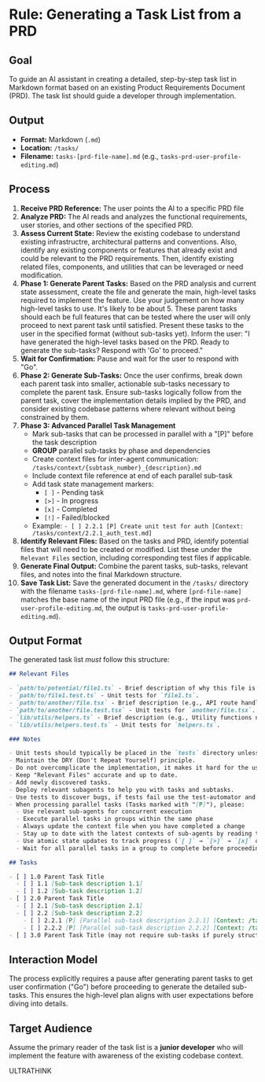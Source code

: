 # Rule: Generating a Task List from a PRD

## Goal

To guide an AI assistant in creating a detailed, step-by-step task list in Markdown format based on an existing Product Requirements Document (PRD). The task list should guide a developer through implementation.

## Output

- **Format:** Markdown (`.md`)
- **Location:** `/tasks/`
- **Filename:** `tasks-[prd-file-name].md` (e.g., `tasks-prd-user-profile-editing.md`)

## Process

1. **Receive PRD Reference:** The user points the AI to a specific PRD file
2. **Analyze PRD:** The AI reads and analyzes the functional requirements, user stories, and other sections of the specified PRD.
3. **Assess Current State:** Review the existing codebase to understand existing infrastructre, architectural patterns and conventions. Also, identify any existing components or features that already exist and could be relevant to the PRD requirements. Then, identify existing related files, components, and utilities that can be leveraged or need modification.
4. **Phase 1: Generate Parent Tasks:** Based on the PRD analysis and current state assessment, create the file and generate the main, high-level tasks required to implement the feature. Use your judgement on how many high-level tasks to use. It's likely to be about 5. These parent tasks should each be full features that can be tested where the user will only proceed to next parent task until satisfied. Present these tasks to the user in the specified format (without sub-tasks yet). Inform the user: "I have generated the high-level tasks based on the PRD. Ready to generate the sub-tasks? Respond with 'Go' to proceed."
5. **Wait for Confirmation:** Pause and wait for the user to respond with "Go".
6. **Phase 2: Generate Sub-Tasks:** Once the user confirms, break down each parent task into smaller, actionable sub-tasks necessary to complete the parent task. Ensure sub-tasks logically follow from the parent task, cover the implementation details implied by the PRD, and consider existing codebase patterns where relevant without being constrained by them.
7. **Phase 3: Advanced Parallel Task Management** 
   - Mark sub-tasks that can be processed in parallel with a "[P]" before the task description
   - **GROUP** parallel sub-tasks by phase and dependencies
   - Create context files for inter-agent communication: `/tasks/context/{subtask_number}_{description}.md`
   - Include context file reference at end of each parallel sub-task
   - Add task state management markers:
     - `[ ]` - Pending task
     - `[>]` - In progress  
     - `[x]` - Completed
     - `[!]` - Failed/blocked
   - Example: `- [ ] 2.2.1 [P] Create unit test for auth [Context: /tasks/context/2.2.1_auth_test.md]`
8. **Identify Relevant Files:** Based on the tasks and PRD, identify potential files that will need to be created or modified. List these under the `Relevant Files` section, including corresponding test files if applicable.
9. **Generate Final Output:** Combine the parent tasks, sub-tasks, relevant files, and notes into the final Markdown structure.
10. **Save Task List:** Save the generated document in the `/tasks/` directory with the filename `tasks-[prd-file-name].md`, where `[prd-file-name]` matches the base name of the input PRD file (e.g., if the input was `prd-user-profile-editing.md`, the output is `tasks-prd-user-profile-editing.md`).

## Output Format

The generated task list _must_ follow this structure:

```markdown
## Relevant Files

- `path/to/potential/file1.ts` - Brief description of why this file is relevant (e.g., Contains the main component for this feature).
- `path/to/file1.test.ts` - Unit tests for `file1.ts`.
- `path/to/another/file.tsx` - Brief description (e.g., API route handler for data submission).
- `path/to/another/file.test.tsx` - Unit tests for `another/file.tsx`.
- `lib/utils/helpers.ts` - Brief description (e.g., Utility functions needed for calculations).
- `lib/utils/helpers.test.ts` - Unit tests for `helpers.ts`.

### Notes

- Unit tests should typically be placed in the `tests` directory unless otherwise specified or unless if there is a test directory.
- Maintain the DRY (Don't Repeat Yourself) principle.
- Do not overcomplicate the implementation, it makes it hard for the user to review the changes.
- Keep "Relevant Files" accurate and up to date.
- Add newly discovered tasks.
- Deploy relevant subagents to help you with tasks and subtasks.
- Use tests to discover bugs, if tests fail use the test-automator and relevant language subagent to help fix it.
- When processing parallel tasks (Tasks marked with "[P]"), please:
  - Use relevant sub-agents for concurrent execution
  - Execute parallel tasks in groups within the same phase
  - Always update the context file when you have completed a change
  - Stay up to date with the latest contexts of sub-agents by reading their context files
  - Use atomic state updates to track progress (`[ ]` → `[>]` → `[x]` or `[!]`)
  - Wait for all parallel tasks in a group to complete before proceeding to next phase

## Tasks

- [ ] 1.0 Parent Task Title
  - [ ] 1.1 [Sub-task description 1.1]
  - [ ] 1.2 [Sub-task description 1.2]
- [ ] 2.0 Parent Task Title
  - [ ] 2.1 [Sub-task description 2.1]
  - [ ] 2.2 [Sub-task description 2.2]
    - [ ] 2.2.1 [P] [Parallel sub-task description 2.2.1] [Context: /tasks/context/2.2.1_subtask_name.md]
    - [ ] 2.2.2 [P] [Parallel sub-task description 2.2.2] [Context: /tasks/context/2.2.2_subtask_name.md]
- [ ] 3.0 Parent Task Title (may not require sub-tasks if purely structural or configuration)
```

## Interaction Model

The process explicitly requires a pause after generating parent tasks to get user confirmation ("Go") before proceeding to generate the detailed sub-tasks. This ensures the high-level plan aligns with user expectations before diving into details.

## Target Audience

Assume the primary reader of the task list is a **junior developer** who will implement the feature with awareness of the existing codebase context.

ULTRATHINK
